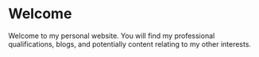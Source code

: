# Welcome

Welcome to my personal website.  You will find my professional qualifications, blogs, and potentially content relating to my other interests.  
